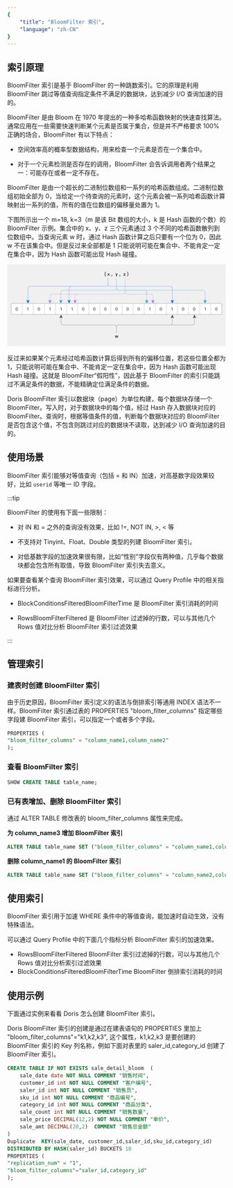 ```yaml
---
{
    "title": "BloomFilter 索引",
    "language": "zh-CN"
}
---
```


## 索引原理


BloomFilter 索引是基于 BloomFilter 的一种跳数索引。它的原理是利用 BloomFilter 跳过等值查询指定条件不满足的数据块，达到减少 I/O 查询加速的目的。

BloomFilter 是由 Bloom 在 1970 年提出的一种多哈希函数映射的快速查找算法。通常应用在一些需要快速判断某个元素是否属于集合，但是并不严格要求 100% 正确的场合，BloomFilter 有以下特点：

-   空间效率高的概率型数据结构，用来检查一个元素是否在一个集合中。

-   对于一个元素检测是否存在的调用，BloomFilter 会告诉调用者两个结果之一：可能存在或者一定不存在。

BloomFilter 是由一个超长的二进制位数组和一系列的哈希函数组成。二进制位数组初始全部为 0，当给定一个待查询的元素时，这个元素会被一系列哈希函数计算映射出一系列的值，所有的值在位数组的偏移量处置为 1。

下图所示出一个 m=18, k=3（m 是该 Bit 数组的大小，k 是 Hash 函数的个数）的 BloomFilter 示例。集合中的 x、y、z 三个元素通过 3 个不同的哈希函数散列到位数组中。当查询元素 w 时，通过 Hash 函数计算之后只要有一个位为 0，因此 w 不在该集合中。但是反过来全部都是 1 只能说明可能在集合中、不能肯定一定在集合中，因为 Hash 函数可能出现 Hash 碰撞。

![Bloom_filter.svg](/images/Bloom_filter.svg.png)


反过来如果某个元素经过哈希函数计算后得到所有的偏移位置，若这些位置全都为 1，只能说明可能在集合中、不能肯定一定在集合中，因为 Hash 函数可能出现 Hash 碰撞。这就是 BloomFilter“假阳性”，因此基于 BloomFilter 的索引只能跳过不满足条件的数据，不能精确定位满足条件的数据。

Doris BloomFilter 索引以数据块（page）为单位构建，每个数据块存储一个 BloomFilter。写入时，对于数据块中的每个值，经过 Hash 存入数据块对应的 BloomFilter。查询时，根据等值条件的值，判断每个数据块对应的 BloomFilter 是否包含这个值，不包含则跳过对应的数据块不读取，达到减少 I/O 查询加速的目的。


## 使用场景

BloomFilter 索引能够对等值查询（包括 = 和 IN）加速，对高基数字段效果较好，比如 `userid` 等唯一 ID 字段。

:::tip

BloomFilter 的使用有下面一些限制：

- 对 IN 和 = 之外的查询没有效果，比如 !=, NOT IN, >, < 等

- 不支持对 Tinyint、Float、Double 类型的列建 BloomFilter 索引。

- 对低基数字段的加速效果很有限，比如“性别”字段仅有两种值，几乎每个数据块都会包含所有取值，导致 BloomFilter 索引失去意义。


如果要查看某个查询 BloomFilter 索引效果，可以通过 Query Profile 中的相关指标进行分析。

- BlockConditionsFilteredBloomFilterTime 是 BloomFilter 索引消耗的时间

- RowsBloomFilterFiltered 是 BloomFilter 过滤掉的行数，可以与其他几个 Rows 值对比分析 BloomFilter 索引过滤效果

:::

## 管理索引

### 建表时创建 BloomFilter 索引

由于历史原因，BloomFilter 索引定义的语法与倒排索引等通用 INDEX 语法不一样。BloomFilter 索引通过表的 PROPERTIES  "bloom_filter_columns" 指定哪些字段建 BloomFilter 索引，可以指定一个或者多个字段。

```sql
PROPERTIES (
"bloom_filter_columns" = "column_name1,column_name2"
);
```

### 查看 BloomFilter 索引

```sql
SHOW CREATE TABLE table_name;
```

### 已有表增加、删除 BloomFilter 索引

通过 ALTER TABLE 修改表的 bloom_filter_columns 属性来完成。

**为 column_name3 增加 BloomFilter 索引**
```SQL
ALTER TABLE table_name SET ("bloom_filter_columns" = "column_name1,column_name2,column_name3");
```

**删除 column_name1 的 BloomFilter 索引**
```SQL
ALTER TABLE table_name SET ("bloom_filter_columns" = "column_name2,column_name3");
```

## 使用索引

BloomFilter 索引用于加速 WHERE 条件中的等值查询，能加速时自动生效，没有特殊语法。

可以通过 Query Profile 中的下面几个指标分析 BloomFilter 索引的加速效果。
- RowsBloomFilterFiltered BloomFilter 索引过滤掉的行数，可以与其他几个 Rows 值对比分析索引过滤效果
- BlockConditionsFilteredBloomFilterTime BloomFilter 倒排索引消耗的时间

## 使用示例

下面通过实例来看看 Doris 怎么创建 BloomFilter 索引。

Doris BloomFilter 索引的创建是通过在建表语句的 PROPERTIES 里加上 "bloom_filter_columns"="k1,k2,k3", 这个属性，k1,k2,k3 是要创建的 BloomFilter 索引的 Key 列名称，例如下面对表里的 saler_id,category_id 创建了 BloomFilter 索引。

```sql
CREATE TABLE IF NOT EXISTS sale_detail_bloom  (
    sale_date date NOT NULL COMMENT "销售时间",
    customer_id int NOT NULL COMMENT "客户编号",
    saler_id int NOT NULL COMMENT "销售员",
    sku_id int NOT NULL COMMENT "商品编号",
    category_id int NOT NULL COMMENT "商品分类",
    sale_count int NOT NULL COMMENT "销售数量",
    sale_price DECIMAL(12,2) NOT NULL COMMENT "单价",
    sale_amt DECIMAL(20,2)  COMMENT "销售总金额"
)
Duplicate  KEY(sale_date, customer_id,saler_id,sku_id,category_id)
DISTRIBUTED BY HASH(saler_id) BUCKETS 10
PROPERTIES (
"replication_num" = "1",
"bloom_filter_columns"="saler_id,category_id"
);
```
